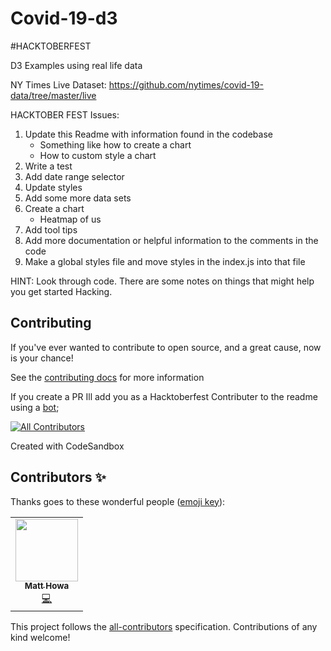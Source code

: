# Covid-19-d3
#HACKTOBERFEST

D3 Examples using real life data

NY Times Live Dataset: https://github.com/nytimes/covid-19-data/tree/master/live

HACKTOBER FEST Issues:

1.  Update this Readme with information found in the codebase
    - Something like how to create a chart
    - How to custom style a chart
2.  Write a test
3.  Add date range selector
4.  Update styles
5.  Add some more data sets
6.  Create a chart
    - Heatmap of us
7.  Add tool tips
8.  Add more documentation or helpful information to the comments in the code
9.  Make a global styles file and move styles in the index.js into that file

HINT: Look through code. There are some notes on things that might help you get started Hacking.


## Contributing
If you've ever wanted to contribute to open source, and a great cause, now is your chance!

See the [contributing docs](https://allcontributors.org/docs/en/project/contribute) for more information

If you create a PR Ill add you as a Hacktoberfest Contributer to the readme using a [bot](https://allcontributors.org/docs/en/bot/usage);

<!-- ALL-CONTRIBUTORS-BADGE:START - Do not remove or modify this section -->
[![All Contributors](https://img.shields.io/badge/all_contributors-1-orange.svg?style=flat-square)](#contributors-)
<!-- ALL-CONTRIBUTORS-BADGE:END -->
Created with CodeSandbox

## Contributors ✨

Thanks goes to these wonderful people ([emoji key](https://allcontributors.org/docs/en/emoji-key)):

<!-- ALL-CONTRIBUTORS-LIST:START - Do not remove or modify this section -->
<!-- prettier-ignore-start -->
<!-- markdownlint-disable -->
<table>
  <tr>
    <td align="center"><a href="http://matthowa.com"><img src="https://avatars0.githubusercontent.com/u/8989577?v=4" width="100px;" alt=""/><br /><sub><b>Matt Howa</b></sub></a><br /><a href="https://github.com/mahowa/Covid-19-d3/commits?author=mahowa" title="Code">💻</a></td>
  </tr>
</table>

<!-- markdownlint-enable -->
<!-- prettier-ignore-end -->
<!-- ALL-CONTRIBUTORS-LIST:END -->

This project follows the [all-contributors](https://github.com/all-contributors/all-contributors) specification. Contributions of any kind welcome!
